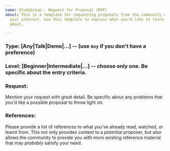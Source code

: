 ```yaml
---
name: StudyGroup - Request for Proposal (RFP)
about: This is a template for requesting proposals from the community on a topic of
  your interest. Use this template to express what you'd like to learn or discuss
  about.

---
```


### Type: [Any|Talk|Demo|...] -- (use `Any` if you don't have a preference)

### Level: [Beginner|Intermediate|...] -- choose only one. Be specific about the entry criteria.

### Request:

Mention your request with great detail. Be specific about any problems that you'd like a possible proposal to throw light on.

### References:

Please provide a list of references to what you've already read, watched, or learnt from. This not only provides context to a potential proposer, but also allows the community to provide you with more existing reference material that may _probably_ satisfy your need.
